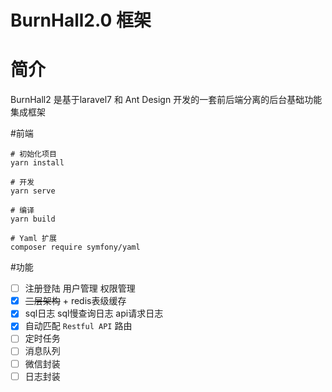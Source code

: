 BurnHall2.0 框架
========================
# 简介
BurnHall2 是基于laravel7 和 Ant Design 开发的一套前后端分离的后台基础功能集成框架

#前端
```
# 初始化项目
yarn install

# 开发
yarn serve

# 编译
yarn build

# Yaml 扩展
composer require symfony/yaml
```

#功能  
-[ ] 注册登陆 用户管理 权限管理  
-[x] ~~三层架构~~ + redis表级缓存   
-[x] sql日志 sql慢查询日志 api请求日志
-[x] 自动匹配 `Restful API` 路由
-[ ] 定时任务  
-[ ] 消息队列  
-[ ] 微信封装  
-[ ] 日志封装  
